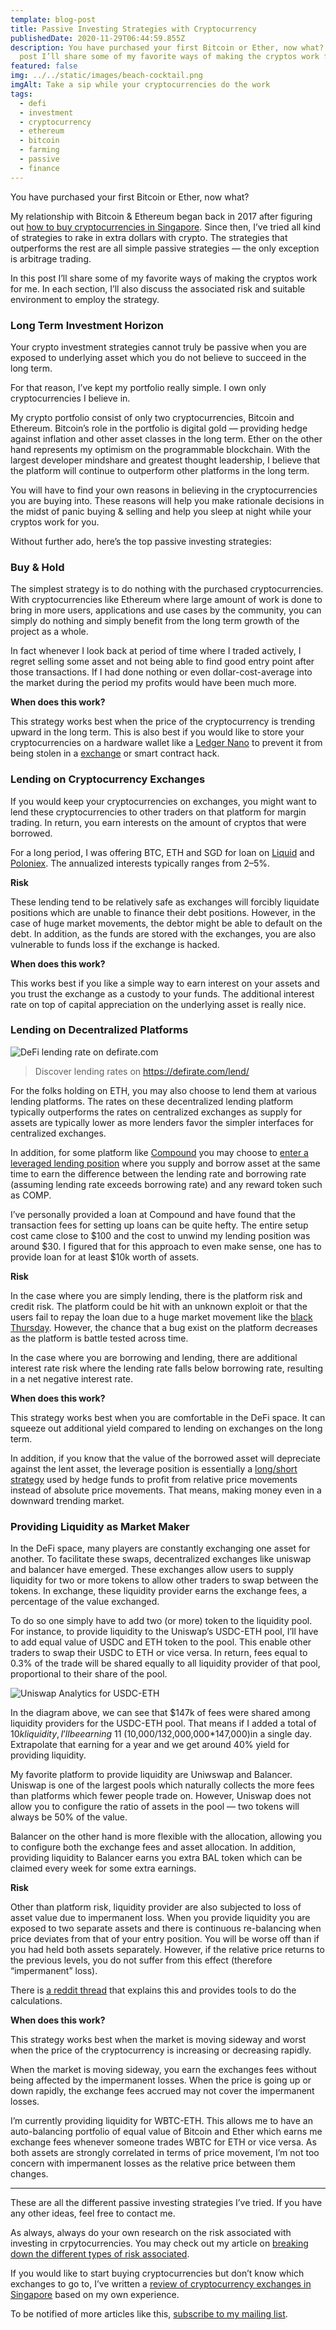 ```yaml
---
template: blog-post
title: Passive Investing Strategies with Cryptocurrency
publishedDate: 2020-11-29T06:44:59.855Z
description: You have purchased your first Bitcoin or Ether, now what? In this
  post I’ll share some of my favorite ways of making the cryptos work for me.
featured: false
img: ../../static/images/beach-cocktail.png
imgAlt: Take a sip while your cryptocurrencies do the work
tags:
  - defi
  - investment
  - cryptocurrency
  - ethereum
  - bitcoin
  - farming
  - passive
  - finance
---
```

You have purchased your first Bitcoin or Ether, now what?

My relationship with Bitcoin & Ethereum began back in 2017 after figuring out [how to buy cryptocurrencies in Singapore](https://geek.sg/blog/complete-guide-to-buying-bitcoin-ethereum-or-other-cryptocurrencies-in-singapore). Since then, I’ve tried all kind of strategies to rake in extra dollars with crypto. The strategies that outperforms the rest are all simple passive strategies — the only exception is arbitrage trading.

In this post I’ll share some of my favorite ways of making the cryptos work for me. In each section, I’ll also discuss the associated risk and suitable environment to employ the strategy.

### Long Term Investment Horizon

Your crypto investment strategies cannot truly be passive when you are exposed to underlying asset which you do not believe to succeed in the long term.

For that reason, I’ve kept my portfolio really simple. I own only cryptocurrencies I believe in.

My crypto portfolio consist of only two cryptocurrencies, Bitcoin and Ethereum. Bitcoin’s role in the portfolio is digital gold — providing hedge against inflation and other asset classes in the long term. Ether on the other hand represents my optimism on the programmable blockchain. With the largest developer mindshare and greatest thought leadership, I believe that the platform will continue to outperform other platforms in the long term.

You will have to find your own reasons in believing in the cryptocurrencies you are buying into. These reasons will help you make rationale decisions in the midst of panic buying & selling and help you sleep at night while your cryptos work for you.

Without further ado, here’s the top passive investing strategies:

### Buy & Hold

The simplest strategy is to do nothing with the purchased cryptocurrencies. With cryptocurrencies like Ethereum where large amount of work is done to bring in more users, applications and use cases by the community, you can simply do nothing and simply benefit from the long term growth of the project as a whole.

In fact whenever I look back at period of time where I traded actively, I regret selling some asset and not being able to find good entry point after those transactions. If I had done nothing or even dollar-cost-average into the market during the period my profits would have been much more.

**When does this work?**

This strategy works best when the price of the cryptocurrency is trending upward in the long term. This is also best if you would like to store your cryptocurrencies on a hardware wallet like a [Ledger Nano](https://www.ledger.com/) to prevent it from being stolen in a [exchange](https://www.ledger.com/academy/crypto/hacks-timeline) or smart contract hack.

### Lending on Cryptocurrency Exchanges

If you would keep your cryptocurrencies on exchanges, you might want to lend these cryptocurrencies to other traders on that platform for margin trading. In return, you earn interests on the amount of cryptos that were borrowed.

For a long period, I was offering BTC, ETH and SGD for loan on [Liquid](https://www.liquid.com/sign-up/?affiliate=-YNsiS2d28178) and [Poloniex](https://poloniex.com/signup?c=7GPSYYY7). The annualized interests typically ranges from 2–5%.

**Risk**

These lending tend to be relatively safe as exchanges will forcibly liquidate positions which are unable to finance their debt positions. However, in the case of huge market movements, the debtor might be able to default on the debt. In addition, as the funds are stored with the exchanges, you are also vulnerable to funds loss if the exchange is hacked.

**When does this work?**

This works best if you like a simple way to earn interest on your assets and you trust the exchange as a custody to your funds. The additional interest rate on top of capital appreciation on the underlying asset is really nice.

### Lending on Decentralized Platforms

![DeFi lending rate on defirate.com](../../static/images/defi-lending-rates.png)

> Discover lending rates on <https://defirate.com/lend/>

For the folks holding on ETH, you may also choose to lend them at various lending platforms. The rates on these decentralized lending platform typically outperforms the rates on centralized exchanges as supply for assets are typically lower as more lenders favor the simpler interfaces for centralized exchanges.

In addition, for some platform like [Compound](https://compound.finance/) you may choose to [enter a leveraged lending position](https://thedefiant.substack.com/p/comp-frenzy-continues-with-leveraged-2aa) where you supply and borrow asset at the same time to earn the difference between the lending rate and borrowing rate (assuming lending rate exceeds borrowing rate) and any reward token such as COMP.

I’ve personally provided a loan at Compound and have found that the transaction fees for setting up loans can be quite hefty. The entire setup cost came close to $100 and the cost to unwind my lending position was around $30. I figured that for this approach to even make sense, one has to provide loan for at least $10k worth of assets.

**Risk**

In the case where you are simply lending, there is the platform risk and credit risk. The platform could be hit with an unknown exploit or that the users fail to repay the loan due to a huge market movement like the [black Thursday](https://medium.com/aave/crypto-black-thursday-the-good-the-bad-and-the-ugly-7f2acebf2b83). However, the chance that a bug exist on the platform decreases as the platform is battle tested across time.

In the case where you are borrowing and lending, there are additional interest rate risk where the lending rate falls below borrowing rate, resulting in a net negative interest rate.

**When does this work?**

This strategy works best when you are comfortable in the DeFi space. It can squeeze out additional yield compared to lending on exchanges on the long term.

In addition, if you know that the value of the borrowed asset will depreciate against the lent asset, the leverage position is essentially a [long/short strategy](https://www.investopedia.com/terms/l/long-shortequity.asp) used by hedge funds to profit from relative price movements instead of absolute price movements. That means, making money even in a downward trending market.

### Providing Liquidity as Market Maker

In the DeFi space, many players are constantly exchanging one asset for another. To facilitate these swaps, decentralized exchanges like uniswap and balancer have emerged. These exchanges allow users to supply liquidity for two or more tokens to allow other traders to swap between the tokens. In exchange, these liquidity provider earns the exchange fees, a percentage of the value exchanged.

To do so one simply have to add two (or more) token to the liquidity pool. For instance, to provide liquidity to the Uniswap’s USDC-ETH pool, I’ll have to add equal value of USDC and ETH token to the pool. This enable other traders to swap their USDC to ETH or vice versa. In return, fees equal to 0.3% of the trade will be shared equally to all liquidity provider of that pool, proportional to their share of the pool.

![Uniswap Analytics for USDC-ETH](../../static/images/uniswap-analytics-usdc-eth.png)

In the diagram above, we can see that $147k of fees were shared among liquidity providers for the USDC-ETH pool. That means if I added a total of $10k liquidity, I’ll be earning ~$11 (10,000/132,000,000*147,000)in a single day. Extrapolate that earning for a year and we get around 40% yield for providing liquidity.

My favorite platform to provide liquidity are Uniwswap and Balancer. Uniswap is one of the largest pools which naturally collects the more fees than platforms which fewer people trade on. However, Uniswap does not allow you to configure the ratio of assets in the pool — two tokens will always be 50% of the value.

Balancer on the other hand is more flexible with the allocation, allowing you to configure both the exchange fees and asset allocation. In addition, providing liquidity to Balancer earns you extra BAL token which can be claimed every week for some extra earnings.

**Risk**

Other than platform risk, liquidity provider are also subjected to loss of asset value due to impermanent loss. When you provide liquidity you are exposed to two separate assets and there is continuous re-balancing when price deviates from that of your entry position. You will be worse off than if you had held both assets separately. However, if the relative price returns to the previous levels, you do not suffer from this effect (therefore “impermanent” loss).

There is [a reddit thread](https://www.reddit.com/r/UniSwap/comments/eza8u4/how_to_calculate_uniswap_impermanent_losses_fees/) that explains this and provides tools to do the calculations.

**When does this work?**

This strategy works best when the market is moving sideway and worst when the price of the cryptocurrency is increasing or decreasing rapidly.

When the market is moving sideway, you earn the exchanges fees without being affected by the impermanent losses. When the price is going up or down rapidly, the exchange fees accrued may not cover the impermanent losses.

I’m currently providing liquidity for WBTC-ETH. This allows me to have an auto-balancing portfolio of equal value of Bitcoin and Ether which earns me exchange fees whenever someone trades WBTC for ETH or vice versa. As both assets are strongly correlated in terms of price movement, I’m not too concern with impermanent losses as the relative price between them changes.

- - -

These are all the different passive investing strategies I’ve tried. If you have any other ideas, feel free to contact me.

As always, always do your own research on the risk associated with investing in crpytocurrencies. You may check out my article on [breaking down the different types of risk associated](https://geek.sg/blog/dissecting-risk-in-defi-projects).

If you would like to start buying cryptocurrencies but don’t know which exchanges to go to, I’ve written a [review of cryptocurrency exchanges in Singapore](https://geek.sg/blog/complete-guide-to-buying-bitcoin-ethereum-or-other-cryptocurrencies-in-singapore) based on my own experience.

To be notified of more articles like this, [subscribe to my mailing list](https://geek.us2.list-manage.com/subscribe?u=bfcc21792349f4f0eaff4a2a3&id=694896a0df).